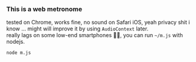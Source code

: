 ### This is a web metronome

tested on Chrome, works fine, no sound on Safari iOS, yeah privacy shit i know ... might will improve it by using `AudioContext` later.  
really lags on some low-end smartphones 🤷‍♂️, you can run `~/m.js` with nodejs.

```shell
node m.js
```
